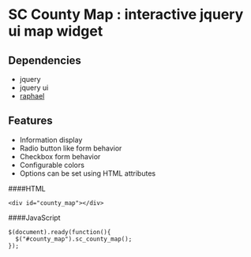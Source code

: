 # SC County Map : interactive jquery ui map widget

Dependencies
-

* jquery
* jquery ui
* [raphael]

Features
-

* Information display
* Radio button like form behavior
* Checkbox form behavior
* Configurable colors
* Options can be set using HTML attributes

####HTML

    <div id="county_map"></div>
    
    
####JavaScript

    $(document).ready(function(){
      $("#county_map").sc_county_map();
    });


[raphael]: http://raphaeljs.com/